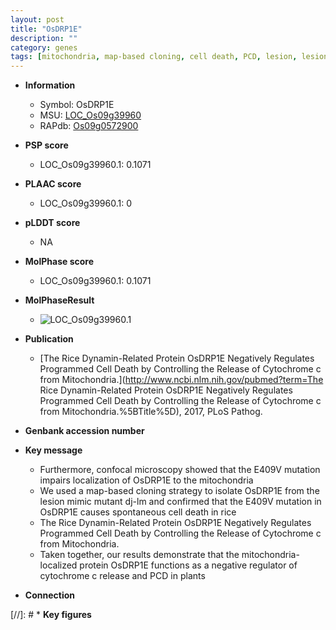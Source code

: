 ```yaml
---
layout: post
title: "OsDRP1E"
description: ""
category: genes
tags: [mitochondria, map-based cloning, cell death, PCD, lesion, lesion mimic]
---
```


* **Information**  
    + Symbol: OsDRP1E  
    + MSU: [LOC_Os09g39960](http://rice.plantbiology.msu.edu/cgi-bin/ORF_infopage.cgi?orf=LOC_Os09g39960)  
    + RAPdb: [Os09g0572900](http://rapdb.dna.affrc.go.jp/viewer/gbrowse_details/irgsp1?name=Os09g0572900)  

* **PSP score**  
    + LOC_Os09g39960.1: 0.1071 

* **PLAAC score**  
    + LOC_Os09g39960.1: 0 

* **pLDDT score**
    + NA


* **MolPhase score**
    + LOC_Os09g39960.1: 0.1071

* **MolPhaseResult**
    + ![LOC_Os09g39960.1](https://ricepsp.github.io/pictures/LOC_Os09g/LOC_Os09g39960.1.png)

* **Publication**  
    + [The Rice Dynamin-Related Protein OsDRP1E Negatively Regulates Programmed Cell Death by Controlling the Release of Cytochrome c from Mitochondria.](http://www.ncbi.nlm.nih.gov/pubmed?term=The Rice Dynamin-Related Protein OsDRP1E Negatively Regulates Programmed Cell Death by Controlling the Release of Cytochrome c from Mitochondria.%5BTitle%5D), 2017, PLoS Pathog.

* **Genbank accession number**  

* **Key message**  
    + Furthermore, confocal microscopy showed that the E409V mutation impairs localization of OsDRP1E to the mitochondria
    + We used a map-based cloning strategy to isolate OsDRP1E from the lesion mimic mutant dj-lm and confirmed that the E409V mutation in OsDRP1E causes spontaneous cell death in rice
    + The Rice Dynamin-Related Protein OsDRP1E Negatively Regulates Programmed Cell Death by Controlling the Release of Cytochrome c from Mitochondria.
    + Taken together, our results demonstrate that the mitochondria-localized protein OsDRP1E functions as a negative regulator of cytochrome c release and PCD in plants

* **Connection**  

[//]: # * **Key figures**  



